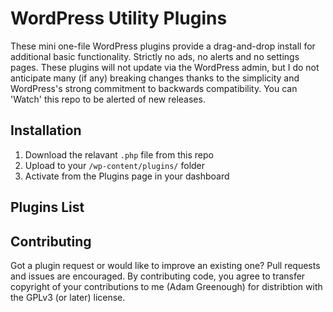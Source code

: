 # WordPress Utility Plugins
These mini one-file WordPress plugins provide a drag-and-drop install for additional basic 
functionality. Strictly no ads, no alerts and no settings pages. These plugins will not update
via the WordPress admin, but I do not anticipate many (if any) breaking changes thanks to the
simplicity and WordPress's strong commitment to backwards compatibility. You can 'Watch' this repo
to be alerted of new releases.
## Installation
1. Download the relavant `.php` file from this repo
2. Upload to your `/wp-content/plugins/` folder
3. Activate from the Plugins page in your dashboard
## Plugins List

## Contributing
Got a plugin request or would like to improve an existing one? Pull requests and issues are encouraged.
By contributing code, you agree to transfer copyright of your contributions to me (Adam Greenough) for
distribtion with the GPLv3 (or later) license.
